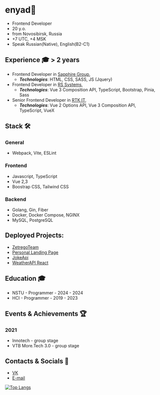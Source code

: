 # enyad👋
- Frontend Developer
- 20 y.o.
- from Novosibirsk, Russia
- +7 UTC, +4 MSK
- Speak Russian(Native), English(B2-C1)

## Experience 🎓 > 2 years
 - Frontend Developer in [Sapphire Group](https://career.habr.com/companies/sapphire),
   - ***Technologies***: HTML, CSS, SASS, JS (Jquery)
 - Frontend Developer in [RS Systems](https://www.rssystems.ru/),
   - ***Technologies***: Vue 3 Composition API, TypeScript, Bootstrap, Pinia, Sass
 - Senior Frontend Developer in [RTK IT](https://rtkit.ru/),
   - ***Technologies***: Vue 2 Options API, Vue 3 Composition API, TypeScript, VueX
 
## Stack 🛠️
### General
- Webpack, Vite, ESLint
### Frontend
- Javascript, TypeScript
- Vue 2,3 
- Boostrap CSS, Tailwind CSS
### Backend
- Golang, Gin, Fiber
- Docker, Docker Compose, NGINX
- MySQL, PostgreSQL

## Deployed Projects:
- [ZetregoTeam](https://zetrego.ru)
- [Personal Landing Page](https://enyaaad.github.io/LandingPage/)
- [JokeApi](https://enyaaad.github.io/JokeApi/)
- [WeatherAPI React](https://enyaaad.github.io/ReactWeather/)

## Education 🎓
- NSTU - Programmer - 2024 - 2024
- HCI - Programmer - 2019 - 2023


## Events & Achievements 🏆
### 2021
- Innotech - group stage
- VTB More.Tech 3.0 - group stage

## Contacts & Socials 📮
- [VK](https://vk.com/enyaaad)
- [E-mail](mailto://enindima1@gmail.com)

[![Top Langs](https://github-readme-stats.vercel.app/api/top-langs/?username=enyaaad&layout=pie)](https://github.com/anuraghazra/github-readme-stats)
